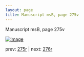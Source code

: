 ```yaml
---
layout: page
title: Manuscript msB, page 275v
---
```


Manuscript msB, page 275v

[![image](http://www.homermultitext.org/iipsrv?OBJ=IIP,1.0&FIF=/project/homer/pyramidal/deepzoom/hmt/vbbifolio/pending/vb_275v_276r.tif&WID=100&CVT=JPEG)](http://www.homermultitext.org/ict2/?urn=urn:cite2:hmt:vbbifolio.pending:vb_275v_276r)

prev:  [275r](../275r) | next:  [276r](../276r)

